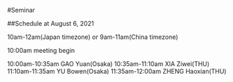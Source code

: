 #Seminar 

##Schedule at August 6, 2021

10am-12am(Japan timezone) or 9am-11am(China timezone)

10:00am meeting begin
    
10:00am-10:35am GAO Yuan(Osaka)
10:35am-11:10am XIA Ziwei(THU)
11:10am-11:35am YU Bowen(Osaka)
11:35am-12:00am ZHENG Haoxian(THU)





